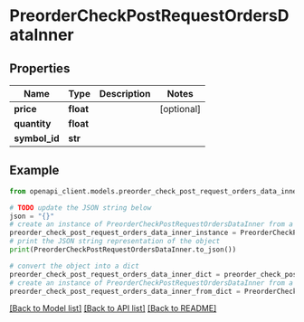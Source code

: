 # PreorderCheckPostRequestOrdersDataInner


## Properties

Name | Type | Description | Notes
------------ | ------------- | ------------- | -------------
**price** | **float** |  | [optional] 
**quantity** | **float** |  | 
**symbol_id** | **str** |  | 

## Example

```python
from openapi_client.models.preorder_check_post_request_orders_data_inner import PreorderCheckPostRequestOrdersDataInner

# TODO update the JSON string below
json = "{}"
# create an instance of PreorderCheckPostRequestOrdersDataInner from a JSON string
preorder_check_post_request_orders_data_inner_instance = PreorderCheckPostRequestOrdersDataInner.from_json(json)
# print the JSON string representation of the object
print(PreorderCheckPostRequestOrdersDataInner.to_json())

# convert the object into a dict
preorder_check_post_request_orders_data_inner_dict = preorder_check_post_request_orders_data_inner_instance.to_dict()
# create an instance of PreorderCheckPostRequestOrdersDataInner from a dict
preorder_check_post_request_orders_data_inner_from_dict = PreorderCheckPostRequestOrdersDataInner.from_dict(preorder_check_post_request_orders_data_inner_dict)
```
[[Back to Model list]](../README.md#documentation-for-models) [[Back to API list]](../README.md#documentation-for-api-endpoints) [[Back to README]](../README.md)


